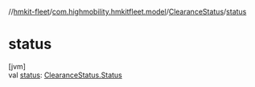 //[hmkit-fleet](../../../index.md)/[com.highmobility.hmkitfleet.model](../index.md)/[ClearanceStatus](index.md)/[status](status.md)

# status

[jvm]\
val [status](status.md): [ClearanceStatus.Status](-status/index.md)

